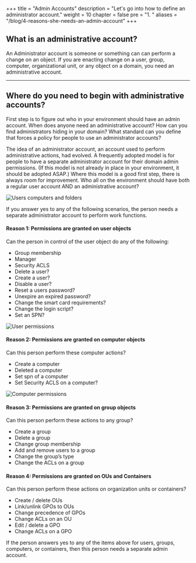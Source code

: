 +++
title = "Admin Accounts"
description = "Let's go into how to define an administrator account."
weight = 10
chapter = false
pre = "1. "
aliases =  "/blog/4-reasons-she-needs-an-admin-account"
+++

## What is an administrative account?

An Administrator account is someone or something can can perform a change on an object. If you are enacting change on a user, group, computer, organizational unit, or any object on a domain, you need an administrative account.

---

## Where do you need to begin with administrative accounts? 

First step is to figure out who in your environment should have an admin account.  When does anyone need an administrative account? How can you find administrators hiding in your domain?  What standard can you define that forces a policy for people to use an administrator accounts?  

The idea of an administrator account, an account used to perform administrative actions, had evolved. A frequently adopted model is for people to have a separate administrator account for their domain admin permissions. (If this model is not already in place in your environment, it should be adopted ASAP.) Where this model is a good first step, there is always room for improvement.  Who all on the environment should have both a regular user account AND an administrative account?

![Users computers and folders](</redforest/phase1/images/UserComputerFolder.png?classes=shadow&width=500px>)

If you answer yes to any of the following scenarios, the person needs a separate administrator account to perform work functions.

#### Reason 1: Permissions are granted on user objects
Can the person in control of the user object do any of the following:

* Group membership
* Manager
* Security ACLS
* Delete a user?
* Create a user?
* Disable a user?
* Reset a users password?
* Unexpire an expired password?
* Change the smart card requirements?
* Change the login script?
* Set an SPN?

![User permissions](</redforest/phase1/images/User Permissions.jpg?classes=shadow>)

#### Reason 2: Permissions are granted on computer objects
Can this person perform these computer actions?

* Create a computer
* Deleted a computer
* Set spn of a computer
* Set Security ACLS on a computer?

<!-- overlooked acl to link:-->

![Computer permissions](</redforest/phase1/images/Computer Permissions.jpg?classes=shadow>)

#### Reason 3: Permissions are granted on group objects
Can this person perform these actions to any group?

* Create a group
* Delete a group
* Change group membership
* Add and remove users to a group
* Change the group’s type
* Change the ACLs on a group

#### Reason 4: Permissions are granted on OUs and Containers
Can this person perform these actions on organization units or containers?

* Create / delete OUs
* Link/unlink GPOs to OUs
* Change precedence of GPOs
* Change ACLs on an OU
* Edit / delete a GPO
* Change ACLs on a GPO

If the person answers yes to any of the items above for users, groups, computers, or containers, then this person needs a separate admin account.


<!-- To write - why a anyone in a group or connecting to certain computers also need admin accounts -->